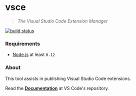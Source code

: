 # vsce
> *The Visual Studio Code Extension Manager*

[![build status](https://travis-ci.org/Microsoft/vscode-vsce.svg?branch=master)](https://travis-ci.org/Microsoft/vscode-vsce)

### Requirements

- [Node.js](https://nodejs.org/en/) at least `0.12`

### About

This tool assists in publishing Visual Studio Code extensions.

Read the [**Documentation**](https://code.visualstudio.com/docs/extensions/publish-extension) at VS Code's repository.
